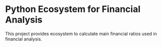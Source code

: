# Python Ecosystem for Financial Analysis

This project provides ecosystem to calculate main financial ratios used in financial analysis.
